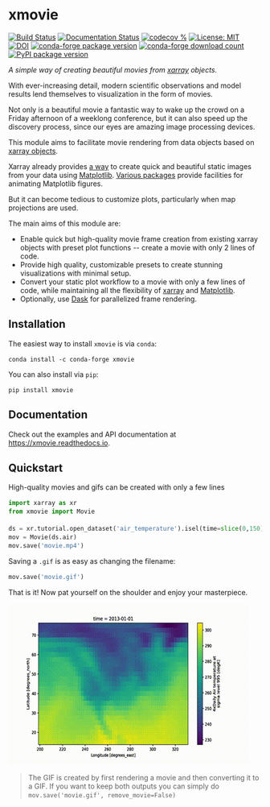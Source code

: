 # xmovie
[![Build Status](https://img.shields.io/github/workflow/status/jbusecke/xmovie/CI?logo=github)](https://github.com/jbusecke/xmovie/actions)
[![Documentation Status](https://readthedocs.org/projects/xmovie/badge/?version=latest)](https://xmovie.readthedocs.io/en/latest/)
[![codecov %](https://codecov.io/gh/jbusecke/xmovie/branch/master/graph/badge.svg)](https://codecov.io/gh/jbusecke/xmovie)
[![License: MIT](https://img.shields.io/badge/License-MIT-yellow.svg)](https://opensource.org/licenses/MIT)
[![DOI](https://zenodo.org/badge/124968397.svg)](https://zenodo.org/badge/latestdoi/124968397)
[![conda-forge package version](https://img.shields.io/conda/vn/conda-forge/xmovie)](https://anaconda.org/conda-forge/xmovie)
[![conda-forge download count](https://img.shields.io/conda/dn/conda-forge/xmovie?label=conda-forge)](https://anaconda.org/conda-forge/xmovie)
[![PyPI package version](https://badge.fury.io/py/xmovie.svg)](https://badge.fury.io/py/xmovie)

*A simple way of creating beautiful movies from [xarray](https://xarray.pydata.org) objects.*

With ever-increasing detail, modern scientific observations and model results
lend themselves to visualization in the form of movies.

Not only is a beautiful movie a fantastic way to wake up the crowd on a Friday
afternoon of a weeklong conference, but it can also speed up the discovery
process, since our eyes are amazing image processing devices.

This module aims to facilitate movie rendering from data objects based on
[xarray objects](https://xarray.pydata.org/en/stable/user-guide/data-structures.html).

Xarray already provides [a way](https://xarray.pydata.org/en/stable/user-guide/plotting.html)
to create quick and beautiful static images from your data using [Matplotlib](https://matplotlib.org/).
[Various packages](https://matplotlib.org/mpl-third-party/#animations)
provide facilities for animating Matplotlib figures.

But it can become tedious to customize plots, particularly when map projections are used.

The main aims of this module are:

- Enable quick but high-quality movie frame creation from existing xarray
  objects with preset plot functions -- create a movie with only 2 lines of code.
- Provide high quality, customizable presets to create stunning visualizations with minimal setup.
- Convert your static plot workflow to a movie with only a few lines of code,
  while maintaining all the flexibility of [xarray](https://xarray.pydata.org)
  and [Matplotlib](https://matplotlib.org).
- Optionally, use [Dask](https://dask.org) for parallelized frame rendering.

## Installation

The easiest way to install `xmovie` is via `conda`:
```
conda install -c conda-forge xmovie
```

You can also install via `pip`:
```
pip install xmovie
```

## Documentation

Check out the examples and API documentation at <https://xmovie.readthedocs.io>.

## Quickstart

High-quality movies and gifs can be created with only a few lines
```python
import xarray as xr
from xmovie import Movie

ds = xr.tutorial.open_dataset('air_temperature').isel(time=slice(0,150))
mov = Movie(ds.air)
mov.save('movie.mp4')
```
Saving a `.gif` is as easy as changing the filename:
```python
mov.save('movie.gif')
```
That is it! Now pat yourself on the shoulder and enjoy your masterpiece.

![](docs/examples/movie_gif.gif)

> The GIF is created by first rendering a movie and then converting it to a GIF.
> If you want to keep both outputs you can simply do `mov.save('movie.gif', remove_movie=False)`
